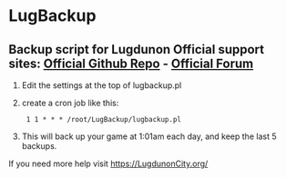 # LugBackup
Backup script for Lugdunon
Official support sites: [Official Github Repo](https://github.com/fstltna/LugBackup) - [Official Forum](https://lugdunoncity.org/index.php/forum/lugbackup)
---

1. Edit the settings at the top of lugbackup.pl
2. create a cron job like this:

        1 1 * * * /root/LugBackup/lugbackup.pl
        
3. This will back up your game at 1:01am each day, and keep the last 5 backups.

If you need more help visit https://LugdunonCity.org/

